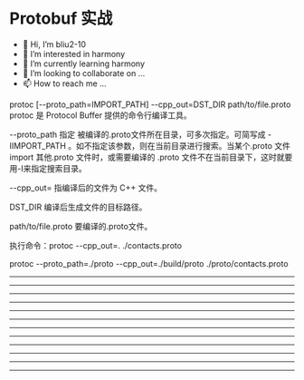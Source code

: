 # Protobuf 实战

* 👋 Hi, I’m bliu2-10
* 👀 I’m interested in harmony
* 🌱 I’m currently learning harmony
* 💞️ I’m looking to collaborate on ...
* 📫 How to reach me ...






protoc [--proto_path=IMPORT_PATH] --cpp_out=DST_DIR path/to/file.proto
protoc 是 Protocol Buffer 提供的命令⾏编译⼯具。

--proto_path 指定 被编译的.proto⽂件所在⽬录，可多次指定。可简写成 -IIMPORT_PATH 。如不指定该参数，则在当前⽬录进⾏搜索。当某个.proto ⽂件 import 其他.proto ⽂件时，或需要编译的 .proto ⽂件不在当前⽬录下，这时就要⽤-I来指定搜索⽬录。

--cpp_out= 指编译后的⽂件为 C++ ⽂件。

DST_DIR 编译后⽣成⽂件的⽬标路径。

path/to/file.proto 要编译的.proto⽂件。





执行命令：protoc --cpp_out=.   ./contacts.proto


protoc   --proto_path=./proto       --cpp_out=./build/proto     ./proto/contacts.proto







---

---

---

---

---

---

---

---

---

---

---

---
